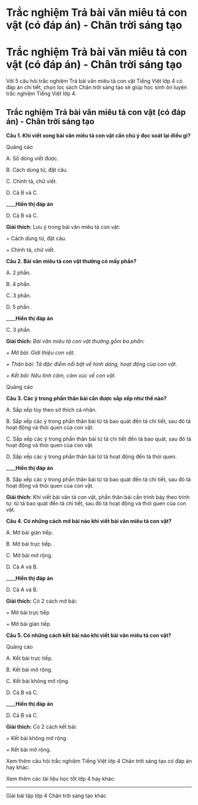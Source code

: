 # Trắc nghiệm Trả bài văn miêu tả con vật (có đáp án) - Chân trời sáng tạo

# Trắc nghiệm Trả bài văn miêu tả con vật (có đáp án) - Chân trời sáng tạo

Với 5 câu hỏi trắc nghiệm Trả bài văn miêu tả con vật Tiếng Việt lớp 4 có đáp án chi tiết, chọn lọc sách Chân trời sáng tạo sẽ giúp học sinh ôn luyện trắc nghiệm Tiếng Việt lớp 4.

## Trắc nghiệm Trả bài văn miêu tả con vật (có đáp án) - Chân trời sáng tạo

**Câu 1. Khi viết xong bài văn miêu tả con vật cần chú ý đọc soát lại điều gì?**

Quảng cáo

A. Số dòng viết được. 

B. Cách dùng từ, đặt câu. 

C. Chính tả, chữ viết.

D. Cả B và C. 

____**Hiển thị đáp án**

D. Cả B và C. 

**Giải thích:** Lưu ý trong bài văn miêu tả con vật:

\+ Cách dùng từ, đặt câu.

\+ Chính tả, chữ viết.

**Câu 2. Bài văn miêu tả con vật thường có mấy phần?**

A. 2 phần.

B. 4 phần.

C. 3 phần. 

D. 5 phần. 

____**Hiển thị đáp án**

C. 3 phần.

**Giải thích:** _Bài văn miêu tả con vật thường gồm ba phần:_

_\+ Mở bài: Giới thiệu con vật._

_\+ Thân bài: Tả đặc điểm nổi bật về hình dáng, hoạt động của con vật._

_\+ Kết bài: Nêu tình cảm, cảm xúc về con vật._

Quảng cáo

**Câu 3. Các ý trong phần thân bài cần được sắp xếp như thế nào?**

A. Sắp xếp tùy theo sở thích cá nhân. 

B. Sắp xếp các ý trong phần thân bài từ tả bao quát đến tả chi tiết, sau đó tả hoạt động và thói quen của con vật.

C. Sắp xếp các ý trong phần thân bài từ tả chi tiết đến tả bao quát, sau đó tả hoạt động và thói quen của con vật.

D. Sắp xếp các ý trong phần thân bài từ tả hoạt động đến tả thói quen. 

____**Hiển thị đáp án**

B. Sắp xếp các ý trong phần thân bài từ tả bao quát đến tả chi tiết, sau đó tả hoạt động và thói quen của con vật.

**Giải thích:** Khi viết bài văn tả con vật, phần thân bài cần trình bày theo trình tự: từ tả bao quát đến tả chi tiết, sau đó tả hoạt động và thói quen của con vật.

**Câu 4. Có những cách mở bài nào khi viết bài văn miêu tả con vật?**

A. Mở bài gián tiếp. 

B. Mở bài trực tiếp. 

C. Mở bài mở rộng. 

D. Cả A và B. 

____**Hiển thị đáp án**

D. Cả A và B.

**Giải thích:** Có 2 cách mở bài:

\+ Mở bài trực tiếp

\+ Mở bài gián tiếp

**Câu 5. Có những cách kết bài nào khi viết bài văn miêu tả con vật?**

Quảng cáo

A. Kết bài trực tiếp. 

B. Kết bài mở rộng. 

C. Kết bài không mở rộng. 

D. Cả B và C. 

____**Hiển thị đáp án**

D. Cả B và C.

**Giải thích:** Có 2 cách kết bài:

\+ Kết bài không mở rộng.

\+ Kết bài mở rộng.

Xem thêm câu hỏi trắc nghiệm Tiếng Việt lớp 4 Chân trời sáng tạo có đáp án hay khác:

Xem thêm các tài liệu học tốt lớp 4 hay khác:

* * *

Giải bài tập lớp 4 Chân trời sáng tạo khác
